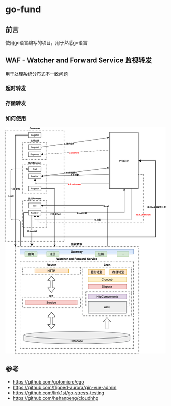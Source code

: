 # go-fund
## 前言
使用go语言编写的项目，用于熟悉go语言
## WAF - Watcher and Forward Service 监视转发
用于处理系统分布式不一致问题
### 超时转发
### 存储转发
### 如何使用
![](./docs/images/use_waf.png)
## 参考
- https://github.com/gotomicro/ego
- https://github.com/flipped-aurora/gin-vue-admin
- https://github.com/link1st/go-stress-testing
- https://github.com/hehanpeng/cloudhhp